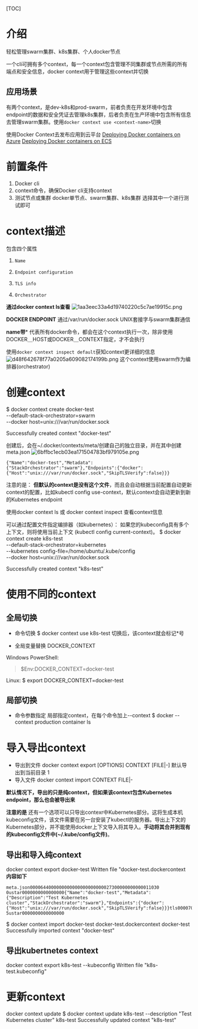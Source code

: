 [TOC]

# 介绍
轻松管理swarm集群、k8s集群、个人docker节点

一个cli可拥有多个context，每一个context包含管理不同集群或节点所需的所有端点和安全信息，docker context用于管理这些context并切换

## 应用场景
有两个context，是dev-k8s和prod-swarm，前者负责在开发环境中包含endpoint的数据和安全凭证去管理k8s集群，后者负责在生产环境中包含所有信息去管理swarm集群。使用`docker context use <context-name>`切换

使用Docker Context去发布应用到云平台
[Deploying Docker containers on Azure](https://docs.docker.com/cloud/aci-integration/)
[Deploying Docker containers on ECS](https://docs.docker.com/cloud/ecs-integration/)

# 前置条件
1. Docker cli
2. context命令，确保Docker cli支持context
3. 测试节点或集群
docker单节点、swarm集群、k8s集群
选择其中一个进行测试即可

# context描述
包含四个属性

1.     Name
2.     Endpoint configuration
3.     TLS info
4.     Orchestrator

**通过docker context ls查看**
![1aa3eec33a4d19740220c5c7ae19915c.png](en-resource://database/1246:1)

**DOCKER ENDPOINT**
通过/var/run/docker.sock UNIX套接字与swarm集群通信

**name带***
代表所有docker命令，都会在这个context执行一次，除非使用DOCKER＿HOST或DOCKER＿CONTEXT指定，才不会执行

使用`docker context inspect default`获知context更详细的信息
![d48f642678f77a0205a609082174199b.png](en-resource://database/1248:1)
这个context使用swarm作为编排器(orchestrator)

# 创建context
$ docker context create docker-test \
  --default-stack-orchestrator=swarm \
  --docker host=unix:///var/run/docker.sock

Successfully created context "docker-test"

创建后，会在~/.docker/contexts/meta/创建自己的独立目录，并在其中创建meta.json
![6bffbc1ecb03ea171504783bf979105e.png](en-resource://database/1247:1)
```linux
{"Name":"docker-test","Metadata":{"StackOrchestrator":"swarm"},"Endpoints":{"docker":{"Host":"unix:///var/run/docker.sock","SkipTLSVerify":false}}}
```
注意的是：
**但默认的context是没有这个文件**，而且会自动根据当前配置自动更新context的配置，比如kubectl config use-context，默认context会自动更新到新的Kubernetes endpoint

使用docker context ls 或 docker context inspect <context-name>查看context信息

可以通过配置文件指定编排器（如kubernetes）：
如果您的kubeconfig具有多个上下文，则将使用当前上下文 (kubectl config current-context)。
$ docker context create k8s-test \
  --default-stack-orchestrator=kubernetes \
  --kubernetes config-file=/home/ubuntu/.kube/config \
  --docker host=unix:///var/run/docker.sock

Successfully created context "k8s-test"


# 使用不同的context
## 全局切换
* 命令切换
$ docker context use k8s-test
切换后，该context就会标记*号


* 全局变量替换
DOCKER_CONTEXT

Windows PowerShell:
> $Env:DOCKER_CONTEXT=docker-test

Linux:
$ export DOCKER_CONTEXT=docker-test

## 局部切换
* 命令参数指定
局部指定context，在每个命令加上--context
$ docker --context production container ls


# 导入导出context
* 导出到文件
docker context export [OPTIONS] CONTEXT [FILE|-]
默认导出到当前目录
1
* 导入文件
docker context import CONTEXT FILE|-

**默认情况下，导出的只是纯context，但如果该context包含Kubernetes endpoint，那么也会被导出来**


**注意的是**
还有一个选项可以只导出contexr中Kubernetes部分。这将生成本机kubeconfig文件，该文件需要在另一台安装了kubectl的服务器。导出上下文的Kubernetes部分，并不能使用docker上下文导入将其导入。**手动将其合并到现有的kubeconfig文件中(~/.kube/config文件)**。

## 导出和导入纯context
docker context export docker-test
Written file "docker-test.dockercontext
**内容如下**
```linux
meta.json0000644000000000000000000000027300000000000011030 0ustar0000000000000000{"Name":"docker-test","Metadata":{"Description":"Test Kubernetes cluster","StackOrchestrator":"swarm"},"Endpoints":{"docker":{"Host":"unix:///var/run/docker.sock","SkipTLSVerify":false}}}tls0000700000000000000000000000000000000000000007716 5ustar0000000000000000
```

$ docker context import docker-test docker-test.dockercontext
docker-test
Successfully imported context "docker-test"

## 导出kubertnetes context
docker context export k8s-test --kubeconfig
Written file "k8s-test.kubeconfig"

# 更新context
docker context update
$ docker context update k8s-test --description "Test Kubernetes cluster"
k8s-test
Successfully updated context "k8s-test"